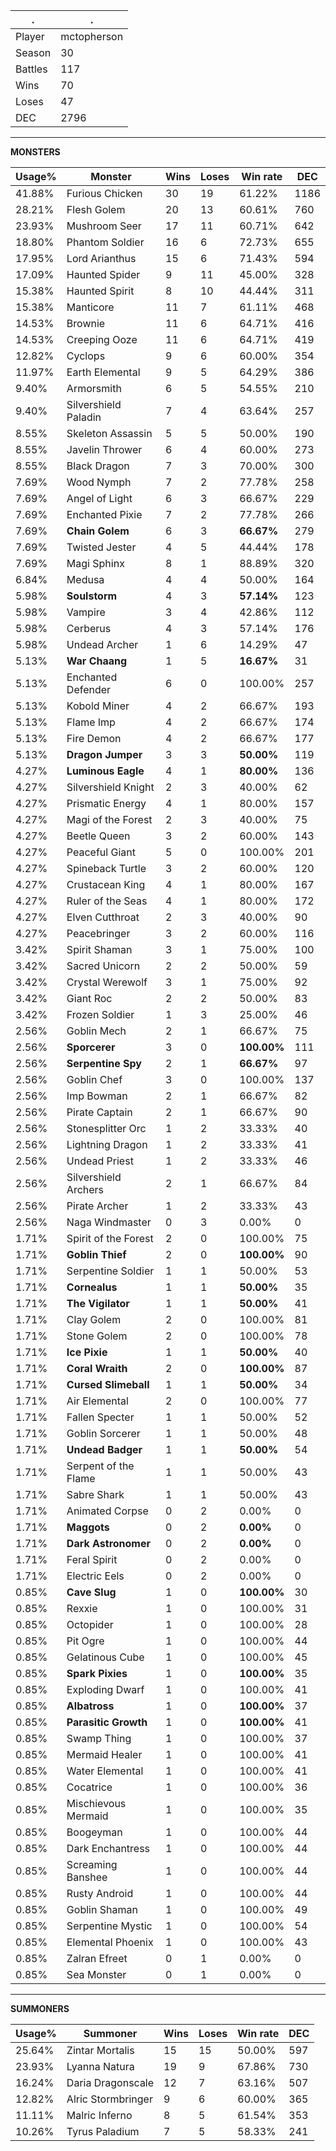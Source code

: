 .|.
|-|-
Player|mctopherson
Season|30
Battles|117
Wins|70
Loses|47
DEC|2796

---
**MONSTERS**

Usage%|Monster|Wins|Loses|Win rate|DEC|
-|-|-|-|-|-|
41.88%|Furious Chicken|30|19|61.22%|1186|
28.21%|Flesh Golem|20|13|60.61%|760|
23.93%|Mushroom Seer|17|11|60.71%|642|
18.80%|Phantom Soldier|16|6|72.73%|655|
17.95%|Lord Arianthus|15|6|71.43%|594|
17.09%|Haunted Spider|9|11|45.00%|328|
15.38%|Haunted Spirit|8|10|44.44%|311|
15.38%|Manticore|11|7|61.11%|468|
14.53%|Brownie|11|6|64.71%|416|
14.53%|Creeping Ooze|11|6|64.71%|419|
12.82%|Cyclops|9|6|60.00%|354|
11.97%|Earth Elemental|9|5|64.29%|386|
9.40%|Armorsmith|6|5|54.55%|210|
9.40%|Silvershield Paladin|7|4|63.64%|257|
8.55%|Skeleton Assassin|5|5|50.00%|190|
8.55%|Javelin Thrower|6|4|60.00%|273|
8.55%|Black Dragon|7|3|70.00%|300|
7.69%|Wood Nymph|7|2|77.78%|258|
7.69%|Angel of Light|6|3|66.67%|229|
7.69%|Enchanted Pixie|7|2|77.78%|266|
7.69%|**Chain Golem**|6|3|**66.67%**|279|
7.69%|Twisted Jester|4|5|44.44%|178|
7.69%|Magi Sphinx|8|1|88.89%|320|
6.84%|Medusa|4|4|50.00%|164|
5.98%|**Soulstorm**|4|3|**57.14%**|123|
5.98%|Vampire|3|4|42.86%|112|
5.98%|Cerberus|4|3|57.14%|176|
5.98%|Undead Archer|1|6|14.29%|47|
5.13%|**War Chaang**|1|5|**16.67%**|31|
5.13%|Enchanted Defender|6|0|100.00%|257|
5.13%|Kobold Miner|4|2|66.67%|193|
5.13%|Flame Imp|4|2|66.67%|174|
5.13%|Fire Demon|4|2|66.67%|177|
5.13%|**Dragon Jumper**|3|3|**50.00%**|119|
4.27%|**Luminous Eagle**|4|1|**80.00%**|136|
4.27%|Silvershield Knight|2|3|40.00%|62|
4.27%|Prismatic Energy|4|1|80.00%|157|
4.27%|Magi of the Forest|2|3|40.00%|75|
4.27%|Beetle Queen|3|2|60.00%|143|
4.27%|Peaceful Giant|5|0|100.00%|201|
4.27%|Spineback Turtle|3|2|60.00%|120|
4.27%|Crustacean King|4|1|80.00%|167|
4.27%|Ruler of the Seas|4|1|80.00%|172|
4.27%|Elven Cutthroat|2|3|40.00%|90|
4.27%|Peacebringer|3|2|60.00%|116|
3.42%|Spirit Shaman|3|1|75.00%|100|
3.42%|Sacred Unicorn|2|2|50.00%|59|
3.42%|Crystal Werewolf|3|1|75.00%|92|
3.42%|Giant Roc|2|2|50.00%|83|
3.42%|Frozen Soldier|1|3|25.00%|46|
2.56%|Goblin Mech|2|1|66.67%|75|
2.56%|**Sporcerer**|3|0|**100.00%**|111|
2.56%|**Serpentine Spy**|2|1|**66.67%**|97|
2.56%|Goblin Chef|3|0|100.00%|137|
2.56%|Imp Bowman|2|1|66.67%|82|
2.56%|Pirate Captain|2|1|66.67%|90|
2.56%|Stonesplitter Orc|1|2|33.33%|40|
2.56%|Lightning Dragon|1|2|33.33%|41|
2.56%|Undead Priest|1|2|33.33%|46|
2.56%|Silvershield Archers|2|1|66.67%|84|
2.56%|Pirate Archer|1|2|33.33%|43|
2.56%|Naga Windmaster|0|3|0.00%|0|
1.71%|Spirit of the Forest|2|0|100.00%|75|
1.71%|**Goblin Thief**|2|0|**100.00%**|90|
1.71%|Serpentine Soldier|1|1|50.00%|53|
1.71%|**Cornealus**|1|1|**50.00%**|35|
1.71%|**The Vigilator**|1|1|**50.00%**|41|
1.71%|Clay Golem|2|0|100.00%|81|
1.71%|Stone Golem|2|0|100.00%|78|
1.71%|**Ice Pixie**|1|1|**50.00%**|40|
1.71%|**Coral Wraith**|2|0|**100.00%**|87|
1.71%|**Cursed Slimeball**|1|1|**50.00%**|34|
1.71%|Air Elemental|2|0|100.00%|77|
1.71%|Fallen Specter|1|1|50.00%|52|
1.71%|Goblin Sorcerer|1|1|50.00%|48|
1.71%|**Undead Badger**|1|1|**50.00%**|54|
1.71%|Serpent of the Flame|1|1|50.00%|43|
1.71%|Sabre Shark|1|1|50.00%|43|
1.71%|Animated Corpse|0|2|0.00%|0|
1.71%|**Maggots**|0|2|**0.00%**|0|
1.71%|**Dark Astronomer**|0|2|**0.00%**|0|
1.71%|Feral Spirit|0|2|0.00%|0|
1.71%|Electric Eels|0|2|0.00%|0|
0.85%|**Cave Slug**|1|0|**100.00%**|30|
0.85%|Rexxie|1|0|100.00%|31|
0.85%|Octopider|1|0|100.00%|28|
0.85%|Pit Ogre|1|0|100.00%|44|
0.85%|Gelatinous Cube|1|0|100.00%|45|
0.85%|**Spark Pixies**|1|0|**100.00%**|35|
0.85%|Exploding Dwarf|1|0|100.00%|41|
0.85%|**Albatross**|1|0|**100.00%**|37|
0.85%|**Parasitic Growth**|1|0|**100.00%**|41|
0.85%|Swamp Thing|1|0|100.00%|37|
0.85%|Mermaid Healer|1|0|100.00%|41|
0.85%|Water Elemental|1|0|100.00%|41|
0.85%|Cocatrice|1|0|100.00%|36|
0.85%|Mischievous Mermaid|1|0|100.00%|35|
0.85%|Boogeyman|1|0|100.00%|44|
0.85%|Dark Enchantress|1|0|100.00%|44|
0.85%|Screaming Banshee|1|0|100.00%|44|
0.85%|Rusty Android|1|0|100.00%|44|
0.85%|Goblin Shaman|1|0|100.00%|49|
0.85%|Serpentine Mystic|1|0|100.00%|54|
0.85%|Elemental Phoenix|1|0|100.00%|43|
0.85%|Zalran Efreet|0|1|0.00%|0|
0.85%|Sea Monster|0|1|0.00%|0|

---
**SUMMONERS**

Usage%|Summoner|Wins|Loses|Win rate|DEC|
-|-|-|-|-|-|
25.64%|Zintar Mortalis|15|15|50.00%|597|
23.93%|Lyanna Natura|19|9|67.86%|730|
16.24%|Daria Dragonscale|12|7|63.16%|507|
12.82%|Alric Stormbringer|9|6|60.00%|365|
11.11%|Malric Inferno|8|5|61.54%|353|
10.26%|Tyrus Paladium|7|5|58.33%|241|
